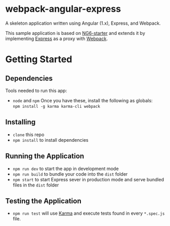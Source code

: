 # webpack-angular-express
A skeleton application written using Angular (1.x), Express, and Webpack.  

This sample application is based on [NG6-starter](https://github.com/AngularClass/NG6-starter/tree/master) and extends it by implementing [Express](http://expressjs.com) as a proxy with [Webpack](https://webpack.github.io).

# Getting Started
## Dependencies
Tools needed to run this app:
* `node` and `npm`
Once you have these, install the following as globals:  
`npm install -g karma karma-cli webpack`

## Installing
* `clone` this repo
* `npm install` to install dependencies

## Running the Application
* `npm run dev` to start the app in development mode
* `npm run build` to bundle your code into the `dist` folder
* `npm start` to start Express sever in production mode and serve bundled files in the `dist` folder

## Testing the Application
* `npm run test` will use [Karma](http://karma-runner.github.io) and execute tests found in every `*.spec.js` file.
 
